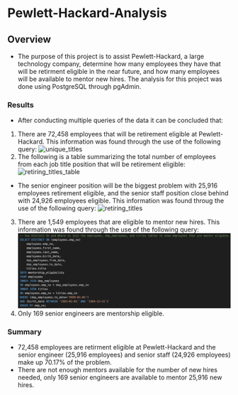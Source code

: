 # Pewlett-Hackard-Analysis
## Overview
* The purpose of this project is to assist Pewlett-Hackard, a large technology company, determine how many employees they have that will be retirment eligible in the near future, and how many employees will be available to mentor new hires. The analysis for this project was done using PostgreSQL through pgAdmin.
### Results
* After conducting multiple queries of the data it can be concluded that:
1) There are 72,458 employees that will be retirement eligible at Pewlett-Hackard. This information was found through the use of the following query:
![unique_titles]()
2) The following is a table summarizing the total number of employees from each job title position that will be retirement eligible:
![retiring_titles_table]()
* The senior engineer position will be the biggest problem with 25,916 employees retirement eligible, and the senior staff position close behind with 24,926 employees eligible. This information was found throug the use of the following query:
![retiring_titles]()
3) There are 1,549 employees that are eligible to mentor new hires. This information was found through the use of the following query:
![mentorship_eligibility](https://github.com/copo6953/Pewlett-Hackard-Analysis/blob/main/Data/mentorship_eligibility.png)
4) Only 169 senior engineers are mentorship eligible.
### Summary
* 72,458 employees are retirment eligible at Pewlett-Hackard and the senior engineer (25,916 employees) and senior staff (24,926 employees) make up 70.17% of the problem.
* There are not enough mentors available for the number of new hires needed, only 169 senior engineers are available to mentor 25,916 new hires.
